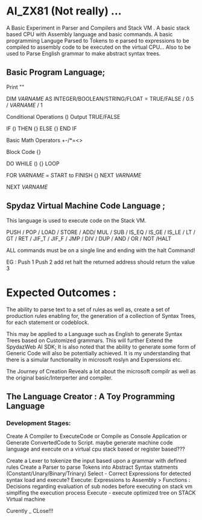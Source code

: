 # AI_ZX81 (Not really) ...

A Basic Experiment in Parser and Compilers and Stack VM . A basic stack based CPU with Assembly language and basic commands. 
A basic programming Languge Parsed to Tokens to e parsed to expressions to be compiled to assembly code to be executed on the virtual CPU... 
Also to be used to Parse English grammar to make abstract syntax trees. 


## Basic Program Language; 

Print ""

DIM $VARNAME$ AS INTEGER/BOOLEAN/STRING/FLOAT = TRUE/FALSE / 0.5 / $VARNAME$ / 1

Conditional Operations () Output TRUE/FALSE

IF () THEN {} ELSE {} END IF

Basic Math Operators +-/*=<>

Block Code {}

DO WHILE () {} LOOP 

FOR $VARNAME$ = START to FINISH {} NEXT $VARNAME$

NEXT $VARNAME$

## Spydaz Virtual Machine Code Language ;

This language is used to execute code on the Stack VM.

PUSH / POP / LOAD / STORE / ADD/ MUL / SUB / IS_EQ / IS_GE / IS_LE / LT / GT / RET / JIF_T / JIF_F / JMP / DIV / DUP / AND / OR / NOT /HALT

ALL commands must be on a single line and ending with the halt Command!

EG : Push 1 Push 2 add ret halt the returned address should return the value 3


# Expected Outcomes :

 The ability to parse text to a set of rules as well as,
 create a set of production rules enabling for,
 the generation of a collection of Syntax Trees,
 for each statement or codeblock.

 This may be applied to a Language such as English to generate Syntax Trees based on Customized grammars. 
 This will further Extend the SpydazWeb AI SDK; 
 It is also noted that the ability to generate some form of Generic Code will also be potentially achieved. 
 It is my understanding that there is a simular functionality in microsoft roslyn and Experssions etc. 

 The Journey of Creation Reveals a lot about the microsoft compilr as well as the original basic/Interperter and compiler.
  

 ## The Language Creator : A Toy Programming Language

### Development Stages: 

Create A Compiler to ExecuteCode or Compile as Console Application or Generate ConvertedCode to Script. 
maybe generate machine code language and execute on a virtual cpu stack based or register based???

Create a Lexer to tokenize the input based upon a grammar with defined rules
Create a Parser to parse Tokens into Abstract Syntax statments (Constant/Unary/Binary/Trinary)
Select - Correct Expressions for detected syntax load and execute?
Execute: Expressions to Assembly >  Functions : Decisions regarding evaluation of sub nodes before executing on stack vm simplfing the execution process
Execute - execute optimized tree on STACK Virtual machine

Curently _ CLose!!!


 
